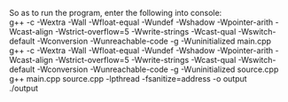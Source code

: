So as to run the program, enter the following into console:  
g++ -c -Wextra -Wall -Wfloat-equal -Wundef -Wshadow -Wpointer-arith -Wcast-align -Wstrict-overflow=5 -Wwrite-strings -Wcast-qual -Wswitch-default -Wconversion -Wunreachable-code -g -Wuninitialized main.cpp  
g++ -c -Wextra -Wall -Wfloat-equal -Wundef -Wshadow -Wpointer-arith -Wcast-align -Wstrict-overflow=5 -Wwrite-strings -Wcast-qual -Wswitch-default -Wconversion -Wunreachable-code -g -Wuninitialized source.cpp  
g++ main.cpp source.cpp -lpthread -fsanitize=address -o output  
./output
